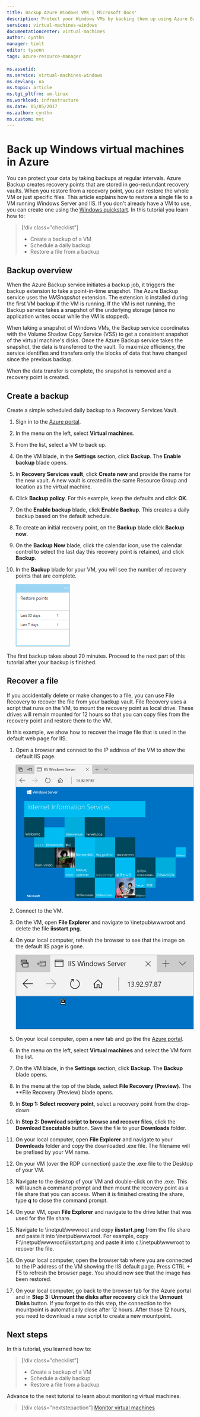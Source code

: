 ```yaml
---
title: Backup Azure Windows VMs | Microsoft Docs'
description: Protect your Windows VMs by backing them up using Azure Backup.
services: virtual-machines-windows
documentationcenter: virtual-machines
author: cynthn
manager: timlt
editor: tysonn
tags: azure-resource-manager

ms.assetid: 
ms.service: virtual-machines-windows
ms.devlang: na
ms.topic: article
ms.tgt_pltfrm: vm-linux
ms.workload: infrastructure
ms.date: 05/05/2017
ms.author: cynthn
ms.custom: mvc
---
```

# Back up Windows virtual machines in Azure

You can protect your data by taking backups at regular intervals. Azure Backup creates recovery points that are stored in geo-redundant recovery vaults. When you restore from a recovery point, you can restore the whole VM or just specific files. This article explains how to restore a single file to a VM running Windows Server and IIS. If you don't already have a VM to use, you can create one using the [Windows quickstart](quick-create-portal.md). In this tutorial you learn how to:

> [!div class="checklist"]
> * Create a backup of a VM
> * Schedule a daily backup
> * Restore a file from a backup




## Backup overview

When the Azure Backup service initiates a backup job, it triggers the backup extension to take a point-in-time snapshot. The Azure Backup service uses the _VMSnapshot_ extension. The extension is installed during the first VM backup if the VM is running. If the VM is not running, the Backup service takes a snapshot of the underlying storage (since no application writes occur while the VM is stopped).

When taking a snapshot of Windows VMs, the Backup service coordinates with the Volume Shadow Copy Service (VSS) to get a consistent snapshot of the virtual machine's disks. Once the Azure Backup service takes the snapshot, the data is transferred to the vault. To maximize efficiency, the service identifies and transfers only the blocks of data that have changed since the previous backup.

When the data transfer is complete, the snapshot is removed and a recovery point is created.


## Create a backup
Create a simple scheduled daily backup to a Recovery Services Vault. 

1. Sign in to the [Azure portal](https://portal.azure.com/).
2. In the menu on the left, select **Virtual machines**. 
3. From the list, select a VM to back up.
4. On the VM blade, in the **Settings** section, click **Backup**. The **Enable backup** blade opens.
5. In **Recovery Services vault**, click **Create new** and provide the name for the new vault. A new vault is created in the same Resource Group and location as the virtual machine.
6. Click **Backup policy**. For this example, keep the defaults and click **OK**.
7. On the **Enable backup** blade, click **Enable Backup**. This creates a daily backup based on the default schedule.
10. To create an initial recovery point, on the **Backup** blade click **Backup now**.
11. On the **Backup Now** blade, click the calendar icon, use the calendar control to select the last day this recovery point is retained, and click **Backup**.
12. In the **Backup** blade for your VM, you will see the number of recovery points that are complete.

	![Recovery points](./media/tutorial-backup-vms/backup-complete.png)
	
The first backup takes about 20 minutes. Proceed to the next part of this tutorial after your backup is finished.

## Recover a file

If you accidentally delete or make changes to a file, you can use File Recovery to recover the file from your backup vault. File Recovery uses a script that runs on the VM, to mount the recovery point as local drive. These drives will remain mounted for 12 hours so that you can copy files from the recovery point and restore them to the VM.  

In this example, we show how to recover the image file that is used in the default web page for IIS. 

1. Open a browser and connect to the IP address of the VM to show the default IIS page.

	![Default IIS web page](./media/tutorial-backup-vms/iis-working.png)

2. Connect to the VM.
3. On the VM, open **File Explorer** and navigate to \inetpub\wwwroot and delete the file **iisstart.png**.
4. On your local computer, refresh the browser to see that the image on the default IIS page is gone.

	![Default IIS web page](./media/tutorial-backup-vms/iis-broken.png)

5. On your local computer, open a new tab and go the the [Azure portal](https://portal.azure.com).
6. In the menu on the left, select **Virtual machines** and select the VM form the list.
8. On the VM blade, in the **Settings** section, click **Backup**. The **Backup** blade opens. 
9. In the menu at the top of the blade, select **File Recovery (Preview)**. The **File Recovery (Preview) blade opens.
10. In **Step 1: Select recovery point**, select a recovery point from the drop-down.
11. In **Step 2: Download script to browse and recover files**, click the **Download Executable** button. Save the file to your **Downloads** folder.
12. On your local computer, open **File Explorer** and navigate to your **Downloads** folder and copy the downloaded .exe file. The filename will be prefixed by your VM name. 
13. On your VM (over the RDP connection) paste the .exe file to the Desktop of your VM. 
14. Navigate to the desktop of your VM and double-click on the .exe. This will launch a command prompt and then mount the recovery point as a file share that you can access. When it is finished creating the share, type **q** to close the command prompt.
15. On your VM, open **File Explorer** and navigate to the drive letter that was used for the file share.
16. Navigate to \inetpub\wwwroot and copy **iisstart.png** from the file share and paste it into \inetpub\wwwroot. For example, copy F:\inetpub\wwwroot\iisstart.png and paste it into c:\inetpub\wwwroot to recover the file.
17. On your local computer, open the browser tab where you are connected to the IP address of the VM showing the IIS default page. Press CTRL + F5 to refresh the browser page. You should now see that the image has been restored.
18. On your local computer, go back to the browser tab for the Azure portal and in **Step 3: Unmount the disks after recovery** click the **Unmount Disks** button. If you forget to do this step, the connection to the mountpoint is automatically close after 12 hours. After those 12 hours, you need to download a new script to create a new mountpoint.


## Next steps

In this tutorial, you learned how to:

> [!div class="checklist"]
> * Create a backup of a VM
> * Schedule a daily backup
> * Restore a file from a backup

Advance to the next tutorial to learn about monitoring virtual machines.

> [!div class="nextstepaction"]
> [Monitor virtual machines](tutorial-monitoring.md)









